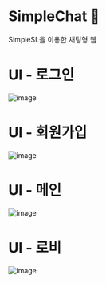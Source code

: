 # SimpleChat 💬

SimpleSL을 이용한 채팅형 웹

# UI - 로그인
![image](https://github.com/user-attachments/assets/700af0b5-74ed-4594-9341-ec71d73201ad)

# UI - 회원가입
![image](https://github.com/user-attachments/assets/c98b67e1-3e43-4ef6-9855-2369ae116c52)

# UI - 메인
![image](https://github.com/user-attachments/assets/819de345-bcd1-4018-8ec1-728901c03a5c)

# UI - 로비
![image](https://github.com/user-attachments/assets/02b1ed70-64ec-4fb8-a8ef-9abc60e2525f)

